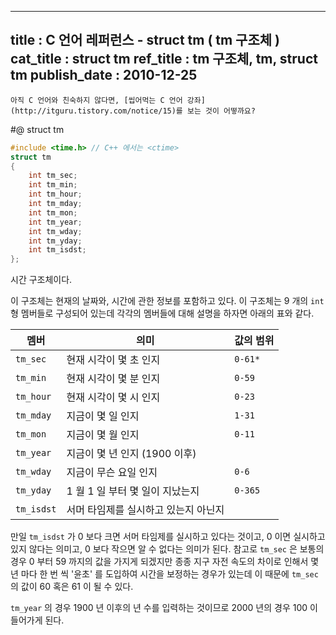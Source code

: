 ----------------
title : C 언어 레퍼런스 - struct tm ( tm 구조체 )
cat_title :  struct tm
ref_title : tm 구조체, tm, struct tm
publish_date : 2010-12-25
--------------

```warning
아직 C 언어와 친숙하지 않다면, [씹어먹는 C 언어 강좌](http://itguru.tistory.com/notice/15)를 보는 것이 어떻까요?

```

#@ struct tm

```cpp
#include <time.h> // C++ 에서는 <ctime>
struct tm
{
    int tm_sec;
    int tm_min;
    int tm_hour;
    int tm_mday;
    int tm_mon;
    int tm_year;
    int tm_wday;
    int tm_yday;
    int tm_isdst;
};
```

시간 구조체이다.

이 구조체는 현재의 날짜와, 시간에 관한 정보를 포함하고 있다. 이 구조체는 9 개의 `int` 형 멤버들로 구성되어 있는데 각각의 멤버들에 대해 설명을 하자면 아래의 표와 같다.


|멤버|의미|값의 범위|
|----|----|-----|
|`tm_sec`|현재 시각이 몇 초 인지|`0-61*`|
|`tm_min`|현재 시각이 몇 분 인지|`0-59`|
|`tm_hour`|현재 시각이 몇 시 인지|`0-23`|
|`tm_mday`|지금이 몇 일 인지|`1-31`|
|`tm_mon`|지금이 몇 월 인지|`0-11`|
|`tm_year`|지금이 몇 년 인지 (1900 이후)||
|`tm_wday`|지금이 무슨 요일 인지|`0-6`|
|`tm_yday`|1 월 1 일 부터 몇 일이 지났는지|`0-365`|
|`tm_isdst`|서머 타임제를 실시하고 있는지 아닌지||


만일 `tm_isdst` 가 0 보다 크면 서머 타임제를 실시하고 있다는 것이고, 0 이면 실시하고 있지 않다는 의미고, 0 보다 작으면 알 수 없다는 의미가 된다. 참고로 `tm_sec` 은 보통의 경우 0 부터 59 까지의 값을 가지게 되겠지만 종종 지구 자전 속도의 차이로 인해서 몇 년 마다 한 번 씩 '윤초' 를 도입하여 시간을 보정하는 경우가 있는데 이 때문에 `tm_sec` 의 값이 60 혹은 61 이 될 수 있다.

`tm_year` 의 경우 1900 년 이후의 년 수를 입력하는 것이므로 2000 년의 경우 100 이 들어가게 된다.